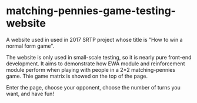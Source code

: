 # matching-pennies-game-testing-website

A website used in used in 2017 SRTP project whose title is "How to win a normal form game".

The website is only used in small-scale testing, so it is nearly pure front-end development. It aims to demonstrate how EWA module and reinforcement module perform when playing with people in a 2*2 matching-pennies game. Thie game matrix is showed on the top of the page.

Enter the page, choose your opponent, choose the number of turns you want, and have fun!
